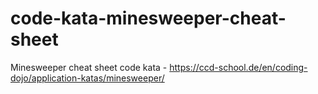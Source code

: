 # code-kata-minesweeper-cheat-sheet
Minesweeper cheat sheet code kata - https://ccd-school.de/en/coding-dojo/application-katas/minesweeper/
